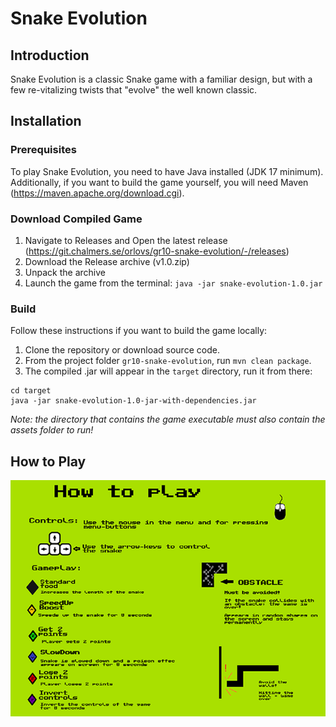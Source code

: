 # Snake Evolution

## Introduction
Snake Evolution is a classic Snake game with a familiar design, 
but with a few re-vitalizing twists that "evolve" the well known classic.

## Installation
### Prerequisites
To play Snake Evolution, you need to have Java installed (JDK 17 minimum).
Additionally, if you want to build the game yourself, you will need Maven (https://maven.apache.org/download.cgi).

### Download Compiled Game
1. Navigate to Releases and Open the latest release (https://git.chalmers.se/orlovs/gr10-snake-evolution/-/releases)
2. Download the Release archive (v1.0.zip)
3. Unpack the archive
4. Launch the game from the terminal: `java -jar snake-evolution-1.0.jar`

### Build
Follow these instructions if you want to build the game locally:
1. Clone the repository or download source code.
2. From the project folder `gr10-snake-evolution`, run `mvn clean package`.
3. The compiled .jar will appear in the `target` directory, run it from there:
```
cd target
java -jar snake-evolution-1.0-jar-with-dependencies.jar
```
_Note: the directory that contains the game executable must also contain the assets folder to run!_

## How to Play
![Tutorial](assets/HowToPlaySnake.png)